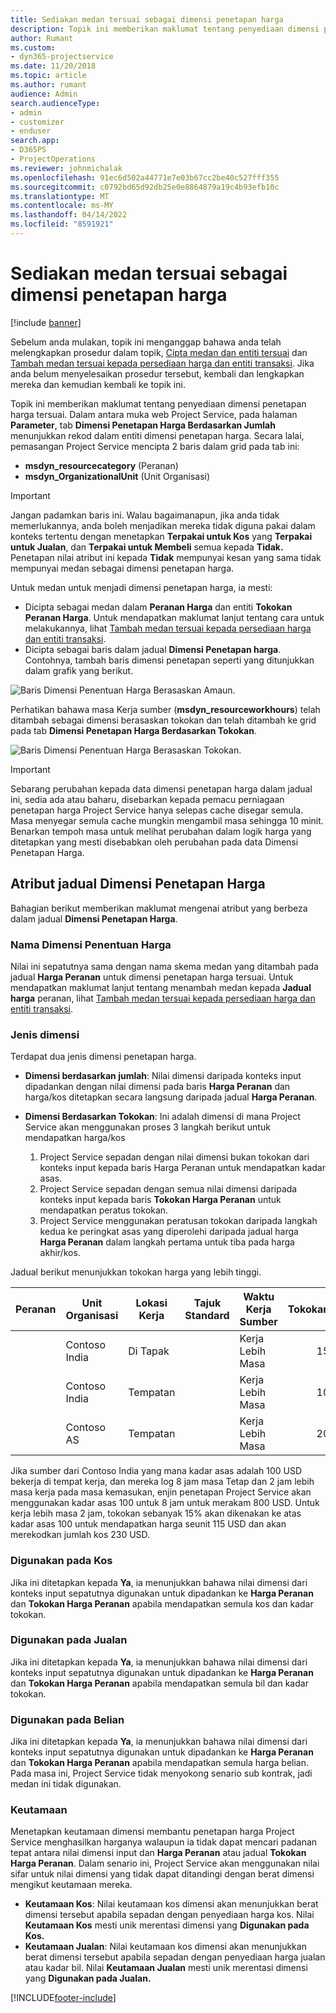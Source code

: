 ```yaml
---
title: Sediakan medan tersuai sebagai dimensi penetapan harga
description: Topik ini memberikan maklumat tentang penyediaan dimensi penetapan harga tersuai.
author: Rumant
ms.custom:
- dyn365-projectservice
ms.date: 11/20/2018
ms.topic: article
ms.author: rumant
audience: Admin
search.audienceType:
- admin
- customizer
- enduser
search.app:
- D365PS
- ProjectOperations
ms.reviewer: johnmichalak
ms.openlocfilehash: 91ec6d502a44771e7e03b67cc2be40c527fff355
ms.sourcegitcommit: c0792bd65d92db25e0e8864879a19c4b93efb10c
ms.translationtype: MT
ms.contentlocale: ms-MY
ms.lasthandoff: 04/14/2022
ms.locfileid: "8591921"
---
```

# <a name="setting-up-custom-fields-as-pricing-dimensions"></a>Sediakan medan tersuai sebagai dimensi penetapan harga 

[!include [banner](../includes/psa-now-project-operations.md)]

Sebelum anda mulakan, topik ini menganggap bahawa anda telah melengkapkan prosedur dalam topik, [Cipta medan dan entiti tersuai](create-custom-fields-entities.md) dan [Tambah medan tersuai kepada persediaan harga dan entiti transaksi](field-references.md). Jika anda belum menyelesaikan prosedur tersebut, kembali dan lengkapkan mereka dan kemudian kembali ke topik ini. 

Topik ini memberikan maklumat tentang penyediaan dimensi penetapan harga tersuai. Dalam antara muka web Project Service, pada halaman **Parameter**, tab **Dimensi Penetapan Harga Berdasarkan Jumlah** menunjukkan rekod dalam entiti dimensi penetapan harga. Secara lalai, pemasangan Project Service mencipta 2 baris dalam grid pada tab ini:

- **msdyn_resourcecategory** (Peranan)
- **msdyn_OrganizationalUnit** (Unit Organisasi)

> [!IMPORTANT]
> Jangan padamkan baris ini. Walau bagaimanapun, jika anda tidak memerlukannya, anda boleh menjadikan mereka tidak diguna pakai dalam konteks tertentu dengan menetapkan **Terpakai untuk Kos** yang **Terpakai untuk Jualan**, dan **Terpakai untuk Membeli** semua kepada **Tidak.** Penetapan nilai atribut ini kepada **Tidak** mempunyai kesan yang sama tidak mempunyai medan sebagai dimensi penetapan harga.

Untuk medan untuk menjadi dimensi penetapan harga, ia mesti:

- Dicipta sebagai medan dalam **Peranan Harga** dan entiti **Tokokan Peranan Harga**. Untuk mendapatkan maklumat lanjut tentang cara untuk melakukannya, lihat [Tambah medan tersuai kepada persediaan harga dan entiti transaksi](field-references.md).
- Dicipta sebagai baris dalam jadual **Dimensi Penetapan harga**. Contohnya, tambah baris dimensi penetapan seperti yang ditunjukkan dalam grafik yang berikut. 

![Baris Dimensi Penentuan Harga Berasaskan Amaun.](media/Amt-based-PD.png)

Perhatikan bahawa masa Kerja sumber (**msdyn_resourceworkhours**) telah ditambah sebagai dimensi berasaskan tokokan dan telah ditambah ke grid pada tab **Dimensi Penetapan Harga Berdasarkan Tokokan**.

![Baris Dimensi Penentuan Harga Berasaskan Tokokan.](media/Markup-based-PD.png)

> [!IMPORTANT]
> Sebarang perubahan kepada data dimensi penetapan harga dalam jadual ini, sedia ada atau baharu, disebarkan kepada pemacu perniagaan penetapan harga Project Service hanya selepas cache disegar semula. Masa menyegar semula cache mungkin mengambil masa sehingga 10 minit. Benarkan tempoh masa untuk melihat perubahan dalam logik harga yang ditetapkan yang mesti disebabkan oleh perubahan pada data Dimensi Penetapan Harga.


## <a name="attributes-of-the-pricing-dimensions-table"></a>Atribut jadual Dimensi Penetapan Harga
Bahagian berikut memberikan maklumat mengenai atribut yang berbeza dalam jadual **Dimensi Penetapan Harga**.

### <a name="pricing-dimension-name"></a>Nama Dimensi Penentuan Harga
Nilai ini sepatutnya sama dengan nama skema medan yang ditambah pada jadual **Harga Peranan** untuk dimensi penetapan harga tersuai. Untuk mendapatkan maklumat lanjut tentang menambah medan kepada **Jadual harga** peranan, lihat [Tambah medan tersuai kepada persediaan harga dan entiti transaksi](field-references.md).

### <a name="type-of-dimension"></a>Jenis dimensi
Terdapat dua jenis dimensi penetapan harga.
  
  - **Dimensi berdasarkan jumlah**: Nilai dimensi daripada konteks input dipadankan dengan nilai dimensi pada baris **Harga Peranan** dan harga/kos ditetapkan secara langsung daripada jadual **Harga Peranan**.
  - **Dimensi Berdasarkan Tokokan**: Ini adalah dimensi di mana Project Service akan menggunakan proses 3 langkah berikut untuk mendapatkan harga/kos
 
    1. Project Service sepadan dengan nilai dimensi bukan tokokan dari konteks input kepada baris Harga Peranan untuk mendapatkan kadar asas.
    2. Project Service sepadan dengan semua nilai dimensi daripada konteks input kepada baris **Tokokan Harga Peranan** untuk mendapatkan peratus tokokan.
    3. Project Service menggunakan peratusan tokokan daripada langkah kedua ke peringkat asas yang diperolehi daripada jadual harga **Harga Peranan** dalam langkah pertama untuk tiba pada harga akhir/kos.
   
   Jadual berikut menunjukkan tokokan harga yang lebih tinggi.
  
| Peranan        | Unit Organisasi    |Lokasi Kerja      |Tajuk Standard      |Waktu Kerja Sumber      |  Tokokan|
| ------------|-------------|-------------------|--------------------|-------------------------|--------:|
|             | Contoso India|Di Tapak            |                    |Kerja Lebih Masa                 |15     |
|             | Contoso India|Tempatan             |                    |Kerja Lebih Masa                 |10     |
|             | Contoso AS   |Tempatan             |                    |Kerja Lebih Masa                 |20     |


Jika sumber dari Contoso India yang mana kadar asas adalah 100 USD bekerja di tempat kerja, dan mereka log 8 jam masa Tetap dan 2 jam lebih masa kerja pada masa kemasukan, enjin penetapan Project Service akan menggunakan kadar asas 100 untuk 8 jam untuk merakam 800 USD. Untuk kerja lebih masa 2 jam, tokokan sebanyak 15% akan dikenakan ke atas kadar asas 100 untuk mendapatkan harga seunit 115 USD dan akan merekodkan jumlah kos 230 USD.

### <a name="applicable-to-cost"></a>Digunakan pada Kos 
Jika ini ditetapkan kepada **Ya**, ia menunjukkan bahawa nilai dimensi dari konteks input sepatutnya digunakan untuk dipadankan ke **Harga Peranan** dan **Tokokan Harga Peranan** apabila mendapatkan semula kos dan kadar tokokan.

### <a name="applicable-to-sales"></a>Digunakan pada Jualan
Jika ini ditetapkan kepada **Ya**, ia menunjukkan bahawa nilai dimensi dari konteks input sepatutnya digunakan untuk dipadankan ke **Harga Peranan** dan **Tokokan Harga Peranan** apabila mendapatkan semula bil dan kadar tokokan.

### <a name="applicable-to-purchase"></a>Digunakan pada Belian
Jika ini ditetapkan kepada **Ya**, ia menunjukkan bahawa nilai dimensi dari konteks input sepatutnya digunakan untuk dipadankan ke **Harga Peranan** dan **Tokokan Harga Peranan** apabila mendapatkan semula harga belian. Pada masa ini, Project Service tidak menyokong senario sub kontrak, jadi medan ini tidak digunakan. 

### <a name="priority"></a>Keutamaan
Menetapkan keutamaan dimensi membantu penetapan harga Project Service menghasilkan harganya walaupun ia tidak dapat mencari padanan tepat antara nilai dimensi input dan **Harga Peranan** atau jadual **Tokokan Harga Peranan**. Dalam senario ini, Project Service akan menggunakan nilai sifar untuk nilai dimensi yang tidak dapat ditandingi dengan berat dimensi mengikut keutamaan mereka.

- **Keutamaan Kos**: Nilai keutamaan kos dimensi akan menunjukkan berat dimensi tersebut apabila sepadan dengan penyediaan harga kos. Nilai **Keutamaan Kos** mesti unik merentasi dimensi yang **Digunakan pada Kos.**
- **Keutamaan Jualan**: Nilai keutamaan kos dimensi akan menunjukkan berat dimensi tersebut apabila sepadan dengan penyediaan harga jualan atau kadar bil. Nilai **Keutamaan Jualan** mesti unik merentasi dimensi yang **Digunakan pada Jualan.**


[!INCLUDE[footer-include](../includes/footer-banner.md)]
